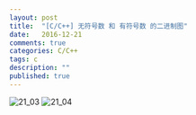 ```yaml
---
layout: post
title:  "[C/C++] 无符号数 和 有符号数 的二进制图"
date:   2016-12-21
comments: true
categories: C/C++
tags: c 
description: ""
published: true
---
```



<img src="{{ site.url }}/images/201612/21_03.png" alt="21_03" />

<img src="{{ site.url }}/images/201612/21_04.png" alt="21_04" />


